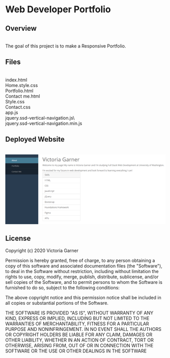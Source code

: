 # Web Developer Portfolio

  ## Overview
  \
  The goal of this project is to make a Responsive Portfolio. 
  
  
   ## Files
   \
   index.html\
   Home.style.css\
   Portfolio.html\
   Contact me.html\
   Style.css\
   Contact.css\
   app.js\
   jquery.ssd-vertical-navigation.js\	
   jquery.ssd-vertical-navigation.min.js
   
   
   ## Deployed Website
   \
   ![Website screenshot](https://raw.githubusercontent.com/MsMischief/Portfolio/main/assets/images/Capture.PNG)
   
   
  ## License
 
Copyright (c) 2020 Victoria Garner

Permission is hereby granted, free of charge, to any person obtaining a copy of this software and associated documentation files (the "Software"), to deal in the Software without restriction, including without limitation the rights to use, copy, modify, merge, publish, distribute, sublicense, and/or sell copies of the Software, and to permit persons to whom the Software is furnished to do so, subject to the following conditions:

The above copyright notice and this permission notice shall be included in all
copies or substantial portions of the Software.

THE SOFTWARE IS PROVIDED "AS IS", WITHOUT WARRANTY OF ANY KIND, EXPRESS OR IMPLIED, INCLUDING BUT NOT LIMITED TO THE WARRANTIES OF MERCHANTABILITY, FITNESS FOR A PARTICULAR PURPOSE AND NONINFRINGEMENT. IN NO EVENT SHALL THE AUTHORS OR COPYRIGHT HOLDERS BE LIABLE FOR ANY CLAIM, DAMAGES OR OTHER LIABILITY, WHETHER IN AN ACTION OF CONTRACT, TORT OR OTHERWISE, ARISING FROM, OUT OF OR IN CONNECTION WITH THE SOFTWARE OR THE USE OR OTHER DEALINGS IN THE SOFTWARE 
  

